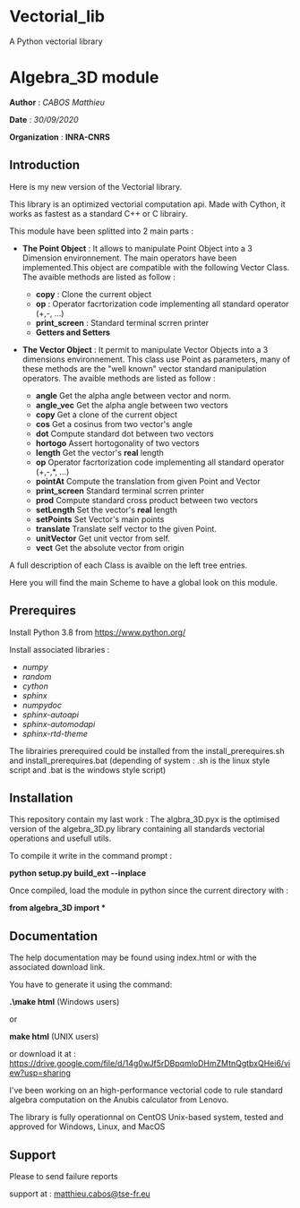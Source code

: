# Vectorial_lib
A Python vectorial library

# Algebra_3D module

**Author** : *CABOS Matthieu*

**Date** : *30/09/2020*

**Organization** : **INRA-CNRS**

Introduction
------------

Here is my new version of the Vectorial library.

This library is an optimized vectorial computation api.
Made with Cython, it works as fastest as a standard C++ or C librairy.

This module have been splitted into 2 main parts :

* **The Point Object** : It allows to manipulate Point Object into a 3 Dimension environnement. The main operators have been implemented.This object are compatible with the following Vector Class. The avaible methods are listed as follow :
 
	* **copy** : Clone the current object
	* **op** : Operator facrtorization code implementing all standard operator (+,-, ...)
	* **print_screen** : Standard terminal scrren printer
	* **Getters and Setters**
  
* **The Vector Object** : It permit to manipulate Vector Objects into a 3 dimensions environnement.	
 This class use Point as parameters, many of these methods are the "well known" vector standard manipulation operators. 
 The avaible methods are listed as follow :
 
	* **angle** Get the alpha angle between vector and norm.
	* **angle_vec** Get the alpha angle between two vectors
	* **copy** Get a clone of the current object
	* **cos** Get a cosinus from two vector's angle
	* **dot** Compute standard dot between two vectors
	* **hortogo** Assert hortogonality of two vectors
	* **length** Get the vector's **real** length
	* **op** Operator facrtorization code implementing all standard operator (+,-,*, ...)
	* **pointAt** Compute the translation from given Point and Vector
	* **print_screen** Standard terminal scrren printer
	* **prod** Compute standard cross product between two vectors
	* **setLength** Set the vector's **real** length
	* **setPoints** Set Vector's main points
	* **translate** Translate self vector to the given Point.
	* **unitVector** Get unit vector from self.
	* **vect** Get the absolute vector from origin


A full description of each Class is avaible on the left tree entries.

Here you will find the main Scheme to have a global look on this module.

Prerequires
-----------
Install Python 3.8 from https://www.python.org/

Install associated libraries :
 * *numpy*
 * *random*
 * *cython*
 * *sphinx*
 * *numpydoc*
 * *sphinx-autoapi*
 * *sphinx-automodapi*
 * *sphinx-rtd-theme*
 
 The librairies prerequired could be installed from the install_prerequires.sh and install_prerequires.bat 
 (depending of system : .sh is the linux style script and .bat is the windows style script)
 
 Installation
 ------------
 
 This repository contain my last work :
 The algbra_3D.pyx is the optimised version of the algebra_3D.py library containing all standards
 vectorial operations and usefull utils.
 
 To compile it write in the command prompt :
 
 **python setup.py build_ext --inplace**
 
 Once compiled, load the module in python since the current directory with :
 
 **from algebra_3D import \***
 
 Documentation
 -------------
 
 The help documentation may be found using index.html or with the associated download link.
 
 You have to generate it using the command:
 
 **.\make html**     (Windows users)

or

**make html**         (UNIX users)

or download it at : https://drive.google.com/file/d/14g0wJf5rDBpqmloDHmZMtnQgtbxQHei6/view?usp=sharing

I've been working on an high-performance vectorial code to rule standard algebra computation
on the Anubis calculator from Lenovo.

The library is fully operationnal on CentOS Unix-based system, tested and approved for Windows, Linux, and MacOS

Support
-------

Please to send failure reports

support at : matthieu.cabos@tse-fr.eu
